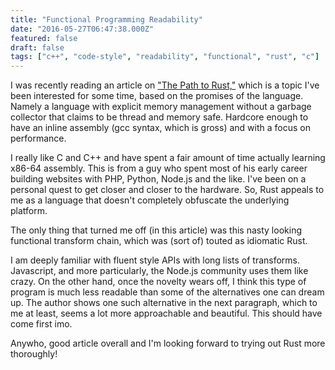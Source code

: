 ```yaml
---
title: "Functional Programming Readability"
date: "2016-05-27T06:47:38.000Z"
featured: false
draft: false
tags: ["c++", "code-style", "readability", "functional", "rust", "c"]
---
```


I was recently reading an article on
["The Path to Rust,"](https://thesquareplanet.com/blog/the-path-to-rust/) which
is a topic I've been interested for some time, based on the promises of the
language. Namely a language with explicit memory management without a garbage
collector that claims to be thread and memory safe. Hardcore enough to have an
inline assembly (gcc syntax, which is gross) and with a focus on performance.

I really like C and C++ and have spent a fair amount of time actually learning
x86-64 assembly. This is from a guy who spent most of his early career building
websites with PHP, Python, Node.js and the like. I've been on a personal quest
to get closer and closer to the hardware. So, Rust appeals to me as a language
that doesn't completely obfuscate the underlying platform.

The only thing that turned me off (in this article) was this nasty looking
functional transform chain, which was (sort of) touted as idiomatic Rust.

<script src="https://gist.github.com/jmoyers/e5524bf396975c65896a4998084e0554.js?file=rust_functional.rs"></script>

I am deeply familiar with fluent style APIs with long lists of transforms.
Javascript, and more particularly, the Node.js community uses them like crazy.
On the other hand, once the novelty wears off, I think this type of program is
much less readable than some of the alternatives one can dream up. The author
shows one such alternative in the next paragraph, which to me at least, seems a
lot more approachable and beautiful. This should have come first imo.

<script src="https://gist.github.com/jmoyers/b212710b776a050a1c8030bf3d23c387.js?file=rust_reg.rs"></script>

Anywho, good article overall and I'm looking forward to trying out Rust more
thoroughly!

